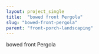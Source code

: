 ```yaml
---
layout: project_single
title:  "bowed front Pergola"
slug: "bowed-front-pergola"
parent: "front-porch-landscaping"
---
```

bowed front Pergola